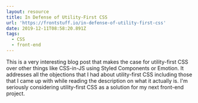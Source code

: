 ```yaml
---
layout: resource
title: In Defense of Utility-First CSS
url: 'https://frontstuff.io/in-defense-of-utility-first-css'
date: 2019-12-11T08:58:20.891Z
tags:
  - CSS
  - front-end
---
```

This is a very interesting blog post that makes the case for utility-first CSS over other things like CSS-in-JS using Styled Components or Emotion. It addresses all the objections that I had about utility-first CSS including those that I came up with while reading the description on what it actually is. I'm seriously considering utility-first CSS as a solution for my next front-end project.
